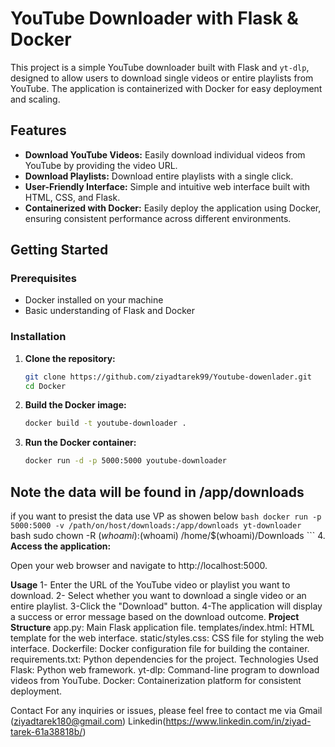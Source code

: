 # YouTube Downloader with Flask & Docker

This project is a simple YouTube downloader built with Flask and `yt-dlp`, designed to allow users to download single videos or entire playlists from YouTube. The application is containerized with Docker for easy deployment and scaling.

## Features

- **Download YouTube Videos:** Easily download individual videos from YouTube by providing the video URL.
- **Download Playlists:** Download entire playlists with a single click.
- **User-Friendly Interface:** Simple and intuitive web interface built with HTML, CSS, and Flask.
- **Containerized with Docker:** Easily deploy the application using Docker, ensuring consistent performance across different environments.

## Getting Started

### Prerequisites

- Docker installed on your machine
- Basic understanding of Flask and Docker

### Installation

1. **Clone the repository:**

   ```bash
   git clone https://github.com/ziyadtarek99/Youtube-dowenlader.git
   cd Docker
2. **Build the Docker image:**
   ```bash
   docker build -t youtube-downloader .

3. **Run the Docker container:**

    ```bash
   docker run -d -p 5000:5000 youtube-downloader


## Note the data will be found in /app/downloads

if you want to presist the data use VP as showen below 
         ```bash
         docker run -p 5000:5000 -v /path/on/host/downloads:/app/downloads yt-downloader
         ```bash
          sudo chown -R $(whoami):$(whoami) /home/$(whoami)/Downloads
         ```
4. **Access the application:**

Open your web browser and navigate to http://localhost:5000.

**Usage**
  1- Enter the URL of the YouTube video or playlist you want to download.
  2- Select whether you want to download a single video or an entire playlist.
  3-Click the "Download" button.
  4-The application will display a success or error message based on the download outcome.
**Project Structure**
  app.py: Main Flask application file.
  templates/index.html: HTML template for the web interface.
  static/styles.css: CSS file for styling the web interface.
  Dockerfile: Docker configuration file for building the container.
  requirements.txt: Python dependencies for the project.
  Technologies Used
  Flask: Python web framework.
  yt-dlp: Command-line program to download videos from YouTube.
  Docker: Containerization platform for consistent deployment.

Contact
For any inquiries or issues, please feel free to contact me via Gmail (ziyadtarek180@gmail.com) Linkedin(https://www.linkedin.com/in/ziyad-tarek-61a38818b/)
